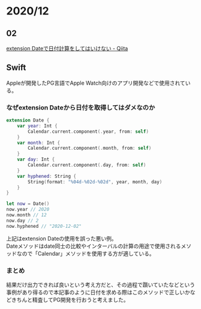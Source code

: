 # 2020/12

## 02
[extension Dateで日付計算をしてはいけない \- Qiita](https://qiita.com/takasek/items/1ecd7f2cd7e0d08354eb)

## Swift
Appleが開発したPG言語でApple Watch向けのアプリ開発などで使用されている。

### なぜextension Dateから日付を取得してはダメなのか

```swift
extension Date {
    var year: Int {
        Calendar.current.component(.year, from: self)
    }
    var month: Int {
        Calendar.current.component(.month, from: self)
    }
    var day: Int {
        Calendar.current.component(.day, from: self)
    }
    var hyphened: String {
        String(format: "%04d-%02d-%02d", year, month, day)
    }
}

let now = Date()
now.year // 2020
now.month // 12
now.day // 2
now.hyphened // "2020-12-02"
```
上記はextension Dateの使用を誤った悪い例。  
Dateメソッドはdate同士の比較やインターバルの計算の用途で使用されるメソッドなので「Calendar」メソッドを使用する方が適している。

### まとめ
結果だけ出力できれば良いという考え方だと、その過程で躓いていたなどという事例があり得るので本記事のように日付を求める際はこのメソッドで正しいかなどきちんと精査してPG開発を行おうと考えました。